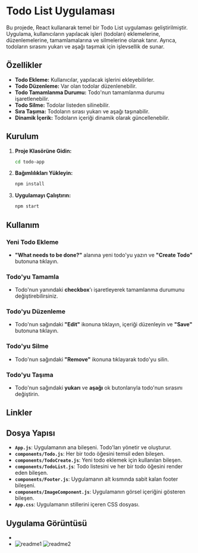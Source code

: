 # Todo List Uygulaması

Bu projede, React kullanarak temel bir Todo List uygulaması geliştirilmiştir. Uygulama, kullanıcıların yapılacak işleri (todoları) eklemelerine, düzenlemelerine, tamamlamalarına ve silmelerine olanak tanır. Ayrıca, todoların sırasını yukarı ve aşağı taşımak için işlevsellik de sunar.

## Özellikler

- **Todo Ekleme:** Kullanıcılar, yapılacak işlerini ekleyebilirler.
- **Todo Düzenleme:** Var olan todolar düzenlenebilir.
- **Todo Tamamlanma Durumu:** Todo'nun tamamlanma durumu işaretlenebilir.
- **Todo Silme:** Todolar listeden silinebilir.
- **Sıra Taşıma:** Todoların sırası yukarı ve aşağı taşınabilir.
- **Dinamik İçerik:** Todoların içeriği dinamik olarak güncellenebilir.

## Kurulum

1. **Proje Klasörüne Gidin:**
   ```bash
   cd todo-app
2. **Bağımlılıkları  Yükleyin:**
   ```bash
   npm install
3. **Uygulamayı Çalıştırın:**
   ```bash
   npm start

## Kullanım

### Yeni Todo Ekleme

- **"What needs to be done?"** alanına yeni todo'yu yazın ve **"Create Todo"** butonuna tıklayın.

### Todo'yu Tamamla

- Todo'nun yanındaki **checkbox**'ı işaretleyerek tamamlanma durumunu değiştirebilirsiniz.

### Todo'yu Düzenleme

- Todo'nun sağındaki **"Edit"** ikonuna tıklayın, içeriği düzenleyin ve **"Save"** butonuna tıklayın.

### Todo'yu Silme

- Todo'nun sağındaki **"Remove"** ikonuna tıklayarak todo'yu silin.

### Todo'yu Taşıma

- Todo'nun sağındaki **yukarı** ve **aşağı** ok butonlarıyla todo'nun sırasını değiştirin.

## Linkler



## Dosya Yapısı

- **`App.js`**: Uygulamanın ana bileşeni. Todo'ları yönetir ve oluşturur.
- **`components/Todo.js`**: Her bir todo öğesini temsil eden bileşen.
- **`components/TodoCreate.js`**: Yeni todo eklemek için kullanılan bileşen.
- **`components/TodoList.js`**: Todo listesini ve her bir todo öğesini render eden bileşen.
- **`components/Footer.js`**: Uygulamanın alt kısmında sabit kalan footer bileşeni.
- **`components/ImageComponent.js`**: Uygulamanın görsel içeriğini gösteren bileşen.
- **`App.css`**: Uygulamanın stillerini içeren CSS dosyası.

## Uygulama Görüntüsü

-
- ![readme1](https://github.com/user-attachments/assets/b9a568de-fce3-4641-b8b6-930c3d3a741c)
  ![readme2](https://github.com/user-attachments/assets/789116dd-f112-489a-b95d-fb735dc70526)



